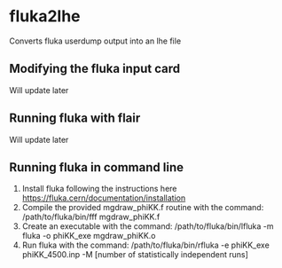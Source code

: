 # fluka2lhe
Converts fluka userdump output into an lhe file

## Modifying the fluka input card
Will update later

## Running fluka with flair
Will update later

## Running fluka in command line
1. Install fluka following the instructions here https://fluka.cern/documentation/installation
2. Compile the provided mgdraw_phiKK.f routine with the command: /path/to/fluka/bin/fff mgdraw_phiKK.f
3. Create an executable with the command: /path/to/fluka/bin/lfluka -m fluka -o phiKK_exe  mgdraw_phiKK.o
4. Run fluka with the command: /path/to/fluka/bin/rfluka -e phiKK_exe phiKK_4500.inp -M [number of statistically independent runs]
 
